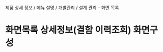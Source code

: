 <!--breadcrumb:제품 상세 정보 / 메뉴 설명 / 개발관리 / 설계 관리 – 화면 목록--><span class="md-breadcrumb">제품 상세 정보 / 메뉴 설명 / 개발관리 / 설계 관리 – 화면 목록</span>
# 화면목록 상세정보(결함 이력조회) 화면구성
